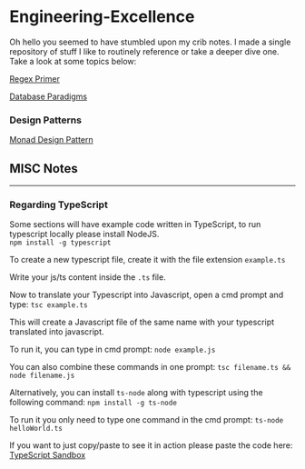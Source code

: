 # Engineering-Excellence

Oh hello you seemed to have stumbled upon my crib notes. I made a single repository of stuff I like to routinely reference or take a deeper dive one. Take a look at some topics below:

[Regex Primer](Regex-Anatomy.md)

[Database Paradigms](DatabaseParadigms.md)

### Design Patterns
[Monad Design Pattern](Design-Patterns/Monads.md)
## MISC Notes
--------------
### Regarding TypeScript
Some sections will have example code written in TypeScript, to run typescript locally please install NodeJS. <br>
`npm install -g typescript`

To create a new typescript file, create it with the file extension `example.ts`

Write your js/ts content inside the `.ts` file.

Now to translate your Typescript into Javascript, open a cmd prompt and type: `tsc example.ts`

This will create a Javascript file of the same name with your typescript translated into javascript.

To run it, you can type in cmd prompt: `node example.js`

You can also combine these commands in one prompt: `tsc filename.ts && node filename.js`

Alternatively, you can install `ts-node` along with typescript using the following command: `npm install -g ts-node`

To run it you only need to type one command in the cmd prompt: `ts-node helloWorld.ts`

If you want to just copy/paste to see it in action please paste the code here:
[TypeScript Sandbox](https://www.typescriptlang.org/play?#code/PTAEHUFMBsGMHsC2lQBd5oBYoCoE8AHSAZVgCcBLA1UABWgEM8BzM+AVwDsATAGiwoBnUENANQAd0gAjQRVSQAUCEmYKsTKGYUAbpGF4OY0BoadYKdJMoL+gzAzIoz3UNEiPOofEVKVqAHSKymAAmkYI7NCuqGqcANag8ABmIjQUXrFOKBJMggBcISGgoAC0oACCbvCwDKgU8JkY7p7ehCTkVDQS2E6gnPCxGcwmZqDSTgzxxWWVoASMFmgYkAAeRJTInN3ymj4d-jSCeNsMq-wuoPaOltigAKoASgAywhK7SbGQZIIz5VWCFzSeCrZagNYbChbHaxUDcCjJZLfSDbExIAgUdxkUBIursJzCFJtXydajBBCcQQ0MwAUVWDEQC0gADVHBQGNJ3KAALygABEAAkYNAMOB4GRonzFBTBPB3AERcwABS0+mM9ysygc9wASmCKhwzQ8ZC8iHFzmB7BoXzcZmY7AYzEg-Fg0HUiQ58D0Ii8fLpDKZgj5SWxfPADlQAHJhAA5SASPlBFQAeS+ZHegmdWkgR1QjgUrmkeFATjNOmGWH0KAQiGhwkuNok4uiIgMHGxCyYrA4PCCJSAA)
